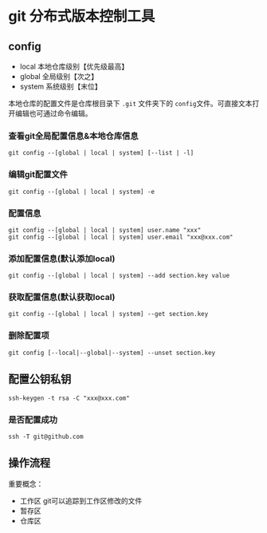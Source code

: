 # git 分布式版本控制工具

## config
- local 本地仓库级别【优先级最高】
- global 全局级别【次之】
- system 系统级别【末位】

本地仓库的配置文件是仓库根目录下 `.git` 文件夹下的 `config`文件。可直接文本打开编辑也可通过命令编辑。
### 查看git全局配置信息&本地仓库信息

```
git config --[global | local | system] [--list | -l]
```

### 编辑git配置文件

```
git config --[global | local | system] -e
```

### 配置信息

```
git config --[global | local | system] user.name "xxx"
git config --[global | local | system] user.email "xxx@xxx.com"
```

### 添加配置信息(默认添加local)

```
git config --[global | local | system] --add section.key value
```

### 获取配置信息(默认获取local)

```
git config --[global | local | system] --get section.key
```

### 删除配置项

```
git config [--local|--global|--system] --unset section.key
```

## 配置公钥私钥

```
ssh-keygen -t rsa -C "xxx@xxx.com"
```
### 是否配置成功

```
ssh -T git@github.com
```

## 操作流程
重要概念：
- 工作区 git可以追踪到工作区修改的文件
- 暂存区 
- 仓库区
